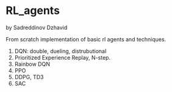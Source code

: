 # RL_agents
by Sadreddinov Dzhavid

From scratch implementation of basic rl agents and techniques.

1. DQN: double, dueling, distrubutional
2. Prioritized Experience Replay, N-step.
3. Rainbow DQN
4. PPO
5. DDPG, TD3
6. SAC